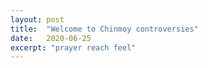 ```yaml
---
layout: post
title:  "Welcome to Chinmoy controversies"
date:   2020-06-25
excerpt: "prayer reach feel"
---
```

